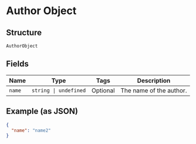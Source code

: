 
# Author Object

## Structure

`AuthorObject`

## Fields

| Name | Type | Tags | Description |
|  --- | --- | --- | --- |
| `name` | `string \| undefined` | Optional | The name of the author. |

## Example (as JSON)

```json
{
  "name": "name2"
}
```

